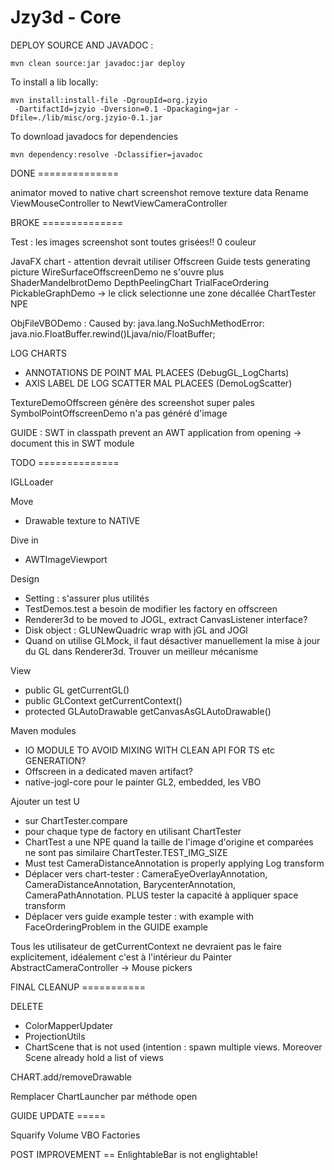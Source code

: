 Jzy3d - Core
================================

DEPLOY SOURCE AND JAVADOC :
```
mvn clean source:jar javadoc:jar deploy
 ```

To install a lib locally:

```
mvn install:install-file -DgroupId=org.jzyio
 -DartifactId=jzyio -Dversion=0.1 -Dpackaging=jar -Dfile=./lib/misc/org.jzyio-0.1.jar
```


To download javadocs for dependencies

```
mvn dependency:resolve -Dclassifier=javadoc
```



DONE ==============

animator moved to native chart
screenshot remove texture data
Rename ViewMouseController to NewtViewCameraController

BROKE ==============

Test : les images screenshot sont toutes grisées!! 0 couleur

JavaFX chart - attention devrait utiliser Offscreen
Guide tests generating picture
WireSurfaceOffscreenDemo ne s'ouvre plus
ShaderMandelbrotDemo
DepthPeelingChart
TrialFaceOrdering
PickableGraphDemo -> le click selectionne une zone décallée
ChartTester NPE

ObjFileVBODemo : Caused by: java.lang.NoSuchMethodError: java.nio.FloatBuffer.rewind()Ljava/nio/FloatBuffer;

LOG CHARTS
- ANNOTATIONS DE POINT MAL PLACEES (DebugGL_LogCharts)
- AXIS LABEL DE LOG SCATTER MAL PLACEES (DemoLogScatter)

TextureDemoOffscreen génère des screenshot super pales
SymbolPointOffscreenDemo n'a pas généré d'image

GUIDE : SWT in classpath prevent an AWT application from opening -> document this in SWT module

TODO ==============

IGLLoader

Move
- Drawable texture to NATIVE

Dive in
- AWTImageViewport

Design
- Setting : s'assurer plus utilités
- TestDemos.test a besoin de modifier les factory en offscreen
- Renderer3d to be moved to JOGL, extract CanvasListener interface?
- Disk object : GLUNewQuadric wrap with jGL and JOGl
- Quand on utilise GLMock, il faut désactiver manuellement la mise à jour du GL dans Renderer3d. Trouver un meilleur mécanisme

View
- public GL getCurrentGL()
- public GLContext getCurrentContext()
- protected GLAutoDrawable getCanvasAsGLAutoDrawable()


Maven modules
- IO MODULE TO AVOID MIXING WITH CLEAN API FOR TS etc GENERATION?
- Offscreen in a dedicated maven artifact?
- native-jogl-core pour le painter GL2, embedded, les VBO

Ajouter un test U 
- sur ChartTester.compare 
- pour chaque type de factory en utilisant ChartTester
- ChartTest a une NPE quand la taille de l'image d'origine et comparées ne sont pas similaire ChartTester.TEST_IMG_SIZE
- Must test CameraDistanceAnnotation is properly applying Log transform
- Déplacer vers chart-tester : CameraEyeOverlayAnnotation, CameraDistanceAnnotation, BarycenterAnnotation, CameraPathAnnotation. PLUS tester la capacité à appliquer space transform 
- Déplacer vers guide example tester : with example with FaceOrderingProblem in the GUIDE example


Tous les utilisateur de getCurrentContext ne devraient pas le faire explicitement, idéalement c'est à l'intérieur du Painter
  AbstractCameraController -> Mouse pickers




FINAL CLEANUP ===========

DELETE
- ColorMapperUpdater
- ProjectionUtils
- ChartScene that is not used (intention : spawn multiple views. Moreover Scene already hold a list of views

CHART.add/removeDrawable

Remplacer ChartLauncher par méthode open


GUIDE UPDATE =====

Squarify
Volume
VBO
Factories

POST IMPROVEMENT ==
EnlightableBar is not englightable!